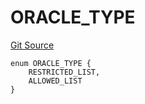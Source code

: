 # ORACLE_TYPE
[Git Source](https://github.com/thrackle-io/rules-protocol/blob/ca661487b49e5b916c4fa8811d6bdafbe530a6c8/src/economic/ruleStorage/RuleCodeData.sol)


```solidity
enum ORACLE_TYPE {
    RESTRICTED_LIST,
    ALLOWED_LIST
}
```

